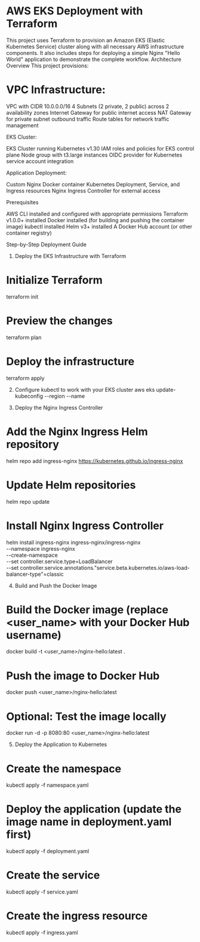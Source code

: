 # AWS EKS Deployment with Terraform
This project uses Terraform to provision an Amazon EKS (Elastic Kubernetes Service) cluster along with all necessary AWS infrastructure components. It also includes steps for deploying a simple Nginx "Hello World" application to demonstrate the complete workflow.
Architecture Overview
This project provisions:

# VPC Infrastructure:

VPC with CIDR 10.0.0.0/16
4 Subnets (2 private, 2 public) across 2 availability zones
Internet Gateway for public internet access
NAT Gateway for private subnet outbound traffic
Route tables for network traffic management


EKS Cluster:

EKS Cluster running Kubernetes v1.30
IAM roles and policies for EKS control plane
Node group with t3.large instances
OIDC provider for Kubernetes service account integration


Application Deployment:

Custom Nginx Docker container
Kubernetes Deployment, Service, and Ingress resources
Nginx Ingress Controller for external access



Prerequisites

AWS CLI installed and configured with appropriate permissions
Terraform v1.0.0+ installed
Docker installed (for building and pushing the container image)
kubectl installed
Helm v3+ installed
A Docker Hub account (or other container registry)




Step-by-Step Deployment Guide
1. Deploy the EKS Infrastructure with Terraform
  # Initialize Terraform
  terraform init
  
  # Preview the changes
  terraform plan
  
  # Deploy the infrastructure
  terraform apply

2. Configure kubectl to work with your EKS cluster
aws eks update-kubeconfig --region <provide the resion where provision> --name <name of you eks cluster>

3. Deploy the Nginx Ingress Controller
# Add the Nginx Ingress Helm repository
helm repo add ingress-nginx https://kubernetes.github.io/ingress-nginx

# Update Helm repositories
helm repo update

# Install Nginx Ingress Controller
helm install ingress-nginx ingress-nginx/ingress-nginx \
  --namespace ingress-nginx \
  --create-namespace \
  --set controller.service.type=LoadBalancer \
  --set controller.service.annotations."service\.beta\.kubernetes\.io/aws-load-balancer-type"=classic
  
4. Build and Push the Docker Image
# Build the Docker image (replace <user_name> with your Docker Hub username)
docker build -t <user_name>/nginx-hello:latest .

# Push the image to Docker Hub
docker push <user_name>/nginx-hello:latest

# Optional: Test the image locally
docker run -d -p 8080:80 <user_name>/nginx-hello:latest

5. Deploy the Application to Kubernetes
# Create the namespace
kubectl apply -f namespace.yaml

# Deploy the application (update the image name in deployment.yaml first)
kubectl apply -f deployment.yaml

# Create the service
kubectl apply -f service.yaml

# Create the ingress resource
kubectl apply -f ingress.yaml


